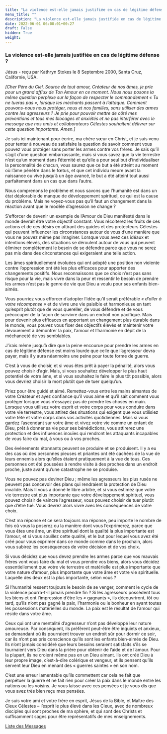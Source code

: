 ```yaml
---
title: "La violence est-elle jamais justifiée en cas de légitime défense ?"
menu_title: ""
description: "La violence est-elle jamais justifiée en cas de légitime défense ?"
date: 2022-06-01 06:00:01+00:27
draft: False
hidden: True
weight:
---
```

### La violence est-elle jamais justifiée en cas de légitime défense ?

Jésus - reçu par Kathryn Stokes le 8 Septembre 2000, Santa Cruz, Californie, USA.

*[Cher Père du Ciel, Source de tout amour, Créateur de nos âmes, je prie pour un grand afflux de Ton Amour en ce moment. Nous nous posons la même question perplexe sur la façon de respecter le commandement « Tu ne tueras pas », lorsque les méchants passent à l’attaque. Comment pouvons-nous nous protéger, nous et nos familles, sans utiliser des armes contre les agresseurs ? Je prie pour pouvoir mettre de côté mes préventions et tous mes blocages et anxiétés et ne pas interférer avec le message que nos amis et collaborateurs Célestes souhaitent délivrer sur cette question importante. Amen.]*

Je suis ici maintenant pour écrire, ma chère sœur en Christ, et je suis venu pour tenter à nouveau de satisfaire la question de savoir comment vous pouvez vous protéger sans porter les armes contre vos frères. Je sais qu’il s’agit d’une question embarrassante, mais si vous savez que la vie terrestre n’est qu’un moment dans l’éternité et qu’elle a pour seul but d’individualiser la personnalité de chacun, vous saurez que ce but a été atteint au moment où l’âme pénètre dans le fœtus, et que cet individu meure avant la naissance ou vive jusqu’à un âge avancé, le but a été atteint tout aussi parfaitement dans un cas que dans l’autre.

Nous comprenons le problème et nous savons que l’humanité est dans un état déplorable de manque de développement spirituel, ce qui est la cause du problème. Mais ne voyez-vous pas qu’il faut un changement dans la réaction avant que le modèle d’agression ne change ?

S’efforcer de devenir un exemple de l’Amour de Dieu manifesté dans le monde devrait être votre objectif constant. Vous récolterez les fruits de ces actions et de ces désirs en attirant des guides et des protecteurs Célestes qui peuvent influencer les circonstances autour de vous d’une manière que vous ne pouvez même pas imaginer. Lorsque vous avez ces idéaux et intentions élevés, des situations se déroulent autour de vous qui peuvent éliminer complètement le besoin de se défendre parce que vous ne serez pas mis dans des circonstances qui exigeraient une telle action.

Les âmes spirituellement évoluées qui ont adopté une position non violente contre l’oppression ont été les plus efficaces pour apporter des changements positifs. Nous reconnaissons que ce choix n’est pas sans risque pour la vie, mais vivre dans la peur et ressentir le besoin de prendre les armes n’est pas le genre de vie que Dieu a voulu pour ses enfants bien-aimés.

Vous pourriez vous efforcer d’adopter l’idée qu’il serait préférable *« d’aller à votre récompense »* et de vivre une vie paisible et harmonieuse en tant qu’esprit plutôt que de vous quereller, de vous défendre et de vous préoccuper de la façon de survivre dans un endroit non pacifique. Mais pour devenir plus efficaces en apportant un changement plus durable dans le monde, vous pouvez vous fixer des objectifs élevés et maintenir votre dévouement à démontrer la paix, l’amour et l’harmonie en dépit de la méchanceté de vos semblables.

J’irais même jusqu’à dire que la peine encourue pour prendre les armes en cas de légitime défense est moins lourde que celle que l’agresseur devra payer, mais il y aura néanmoins une peine pour toute forme de guerre.

C’est à vous de choisir, et si vous êtes prêt à payer la pénalité, alors vous pouvez choisir d’agir. Mais, si vous souhaitez développer le plus haut potentiel de votre âme, et si vous souhaitez le faire le plus tôt possible, alors vous devriez choisir la mort plutôt que de tuer quelqu’un.

Priez pour être guidé et aimé. Remettez-vous entre les mains aimantes de votre Créateur et ayez confiance qu’il vous aime et qu’il sait comment vous protéger lorsque vous n’essayez pas de prendre les choses en main. Lorsque vous utilisez votre esprit et votre corps pour vous conduire dans votre vie terrestre, vous attirez des situations qui exigent que vous utilisiez votre tête et votre corps dans vos activités quotidiennes. Mais si vous gardez l’ascendant sur votre âme et vivez votre vie comme un enfant de Dieu, prêt à donner sa vie pour ses bénédictions, vous attirerez une protection et des influences inouïes qui rendront les attaquants incapables de vous faire du mal, à vous ou à vos proches.

Des événements étonnants peuvent se produire et se produisent. Il y a eu des cas où des personnes pieuses et priantes ont été cachées de la vue de leurs ennemis alors qu’elles étaient pratiquement à la vue de tous. Ces personnes ont été poussées à rendre visite à des proches dans un endroit proche, juste avant qu’une catastrophe ne se produise.

Vous ne pouvez pas deviner Dieu ; même les agresseurs les plus rusés ne peuvent pas concevoir des plans qui rendraient la protection de Dieu invalide. Mais Il vous a donné le libre arbitre, et si vous estimez que votre vie terrestre est plus importante que votre développement spirituel, vous pouvez choisir de vaincre l’agresseur, vous pouvez choisir de tuer plutôt que d’être tué. Vous devrez alors vivre avec les conséquences de votre choix.

C’est ma réponse et ce sera toujours ma réponse, peu importe le nombre de fois où vous la poserez ou la manière dont vous l’exprimerez, parce que vous êtes une âme, un être spirituel dont la qualité la plus importante est l’amour, et si vous souillez cette qualité, et le but pour lequel vous avez été créé pour vous exprimer dans ce monde comme dans le prochain, alors vous subirez les conséquences de votre décision et de vos choix.

Si vous décidez que vous devez prendre les armes parce que vos mauvais frères vont vous faire du mal et vous prendre vos biens, alors vous décidez essentiellement que votre vie terrestre et matérielle est plus importante que votre nature d’amour, plus importante que votre âme et votre vie spirituelle. Laquelle des deux est la plus importante, selon vous ?

Si l’humanité ressent toujours le besoin de se venger, comment le cycle de la violence pourra-t-il jamais prendre fin ? Si les agresseurs possèdent tous les biens et ont l’impression d’être les « gagnants », ils découvriront, tôt ou tard, qu’ils n’ont pas gagné la paix, l’harmonie ou le bonheur en ayant toutes les possessions matérielles du monde. La paix est le résultat de l’amour qui réside dans votre âme.

Ceux qui ont une mentalité d’agresseur n’ont pas développé leur nature amoureuse. Par conséquent, ils préfèrent peut-être être inquiets et anxieux, se demandant où ils pourraient trouver un endroit sûr pour dormir ce soir, car ils n’ont pas pris conscience qu’ils sont les enfants bien-aimés de Dieu. Ils n’ont jamais considéré que leurs besoins seraient satisfaits s’ils se tournaient vers Dieu dans la prière pour obtenir de l’aide et de l’amour. Pour la plupart, ils ne croient même pas en un Dieu aimant. Ils ont créé Dieu à leur propre image, c’est-à-dire colérique et vengeur, et ils pensent qu’ils servent leur Dieu en menant des « guerres saintes » en son nom.

C’est une erreur lamentable qu’ils commettent car cela ne fait que perpétuer la guerre et ne fait rien pour créer la paix dans le monde entre les nations ou les voisins. Je vous laisse avec ces pensées et je vous dis que vous avez très bien reçu mes pensées.

Je suis votre ami et votre frère en esprit, Jésus de la Bible, et Maître des Cieux Célestes – l’esprit le plus élevé dans les Cieux, avec de nombreux disciples qui sont proches de ma sphère, et qui sont des Christs et suffisamment sages pour être représentatifs de mes enseignements.

[Liste des Messages](/fr-contemporary-messages/fr-contemporary-messages-by-date-order/fr-contemporary-messages-2000)

